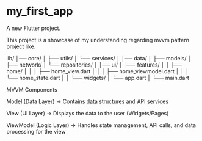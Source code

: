# my_first_app

A new Flutter project.

This project is a showcase of my understanding regarding mvvm pattern project like.

lib/
│── core/
│ ├── utils/
│ └── services/
│
│── data/
│ ├── models/
│ ├── network/
│ └── repositories/
│
│── ui/
│ ├── features/
│ │ ├── home/
│ │ │ ├── home_view.dart
│ │ │ ├── home_viewmodel.dart
│ │ │ └── home_state.dart
│ │ └── widgets/
│ └── app.dart
│
└── main.dart

MVVM Components

Model (Data Layer) → Contains data structures and API services

View (UI Layer) → Displays the data to the user (Widgets/Pages)

ViewModel (Logic Layer) → Handles state management, API calls, and data processing for the view
